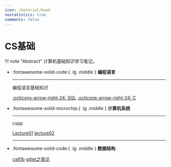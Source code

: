 ```yaml
---
icon: /material/book
nostatistics: true
comments: false
---
```


# CS基础

!!! note "Abstract"
    计算机基础知识学习笔记。

<div class="grid cards" markdown>

-   :fontawesome-solid-code:{ .lg .middle } __编程语言__

    ---
    
    编程语言基础知识
    
    [:octicons-arrow-right-24: SQL](language/SQL.md)
    [:octicons-arrow-right-24: C](language/c.md)

-   :fontawesome-solid-microchip:{ .lg .middle } __计算机系统__

    ---
    
    cspp
    
    [Lecture01](csapp/lecture/01.md)
    [lecture02](csapp/lecture/02.md)

    ---

-   :fontawesome-solid-code:{ .lg .middle } __数据结构__

    [cs61b](cs61b/cs61b.md)
    [gitlet之我见](cs61b/gitlet之我见.md)
